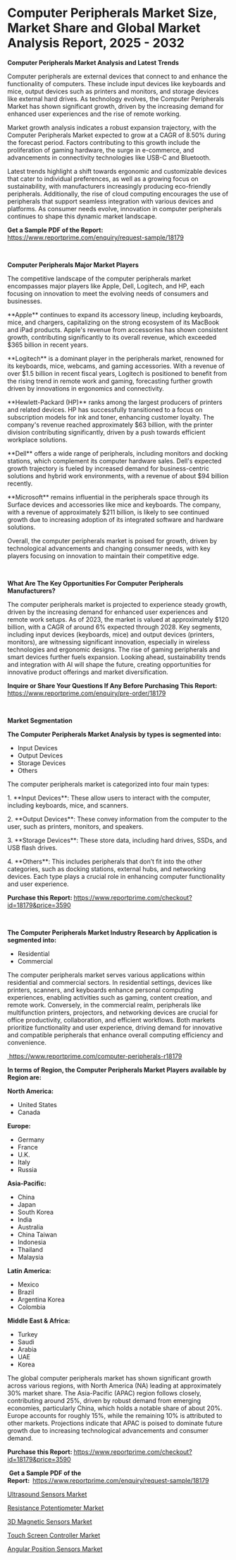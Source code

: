 <p><h1>Computer Peripherals Market Size, Market Share and Global Market Analysis Report, 2025 - 2032</h1></p><p><strong>Computer Peripherals Market Analysis and Latest Trends</strong></p>
<p><p>Computer peripherals are external devices that connect to and enhance the functionality of computers. These include input devices like keyboards and mice, output devices such as printers and monitors, and storage devices like external hard drives. As technology evolves, the Computer Peripherals Market has shown significant growth, driven by the increasing demand for enhanced user experiences and the rise of remote working.</p><p>Market growth analysis indicates a robust expansion trajectory, with the Computer Peripherals Market expected to grow at a CAGR of 8.50% during the forecast period. Factors contributing to this growth include the proliferation of gaming hardware, the surge in e-commerce, and advancements in connectivity technologies like USB-C and Bluetooth. </p><p>Latest trends highlight a shift towards ergonomic and customizable devices that cater to individual preferences, as well as a growing focus on sustainability, with manufacturers increasingly producing eco-friendly peripherals. Additionally, the rise of cloud computing encourages the use of peripherals that support seamless integration with various devices and platforms. As consumer needs evolve, innovation in computer peripherals continues to shape this dynamic market landscape.</p></p>
<p><strong>Get a Sample PDF of the Report:&nbsp;</strong> <a href="https://www.reportprime.com/enquiry/request-sample/18179?utm_campaign=2012&utm_medium=2&utm_source=Github&utm_content=ia&utm_term=18032025&utm_id=computer-peripherals">https://www.reportprime.com/enquiry/request-sample/18179</a></p>
<p>&nbsp;</p>
<p><strong>Computer Peripherals Major Market Players</strong></p>
<p><p>The competitive landscape of the computer peripherals market encompasses major players like Apple, Dell, Logitech, and HP, each focusing on innovation to meet the evolving needs of consumers and businesses.</p><p>**Apple** continues to expand its accessory lineup, including keyboards, mice, and chargers, capitalizing on the strong ecosystem of its MacBook and iPad products. Apple's revenue from accessories has shown consistent growth, contributing significantly to its overall revenue, which exceeded $365 billion in recent years.</p><p>**Logitech** is a dominant player in the peripherals market, renowned for its keyboards, mice, webcams, and gaming accessories. With a revenue of over $1.5 billion in recent fiscal years, Logitech is positioned to benefit from the rising trend in remote work and gaming, forecasting further growth driven by innovations in ergonomics and connectivity.</p><p>**Hewlett-Packard (HP)** ranks among the largest producers of printers and related devices. HP has successfully transitioned to a focus on subscription models for ink and toner, enhancing customer loyalty. The company's revenue reached approximately $63 billion, with the printer division contributing significantly, driven by a push towards efficient workplace solutions.</p><p>**Dell** offers a wide range of peripherals, including monitors and docking stations, which complement its computer hardware sales. Dell's expected growth trajectory is fueled by increased demand for business-centric solutions and hybrid work environments, with a revenue of about $94 billion recently.</p><p>**Microsoft** remains influential in the peripherals space through its Surface devices and accessories like mice and keyboards. The company, with a revenue of approximately $211 billion, is likely to see continued growth due to increasing adoption of its integrated software and hardware solutions.</p><p>Overall, the computer peripherals market is poised for growth, driven by technological advancements and changing consumer needs, with key players focusing on innovation to maintain their competitive edge.</p></p>
<p>&nbsp;</p>
<p><strong>What Are The Key Opportunities For Computer Peripherals Manufacturers?</strong></p>
<p><p>The computer peripherals market is projected to experience steady growth, driven by the increasing demand for enhanced user experiences and remote work setups. As of 2023, the market is valued at approximately $120 billion, with a CAGR of around 6% expected through 2028. Key segments, including input devices (keyboards, mice) and output devices (printers, monitors), are witnessing significant innovation, especially in wireless technologies and ergonomic designs. The rise of gaming peripherals and smart devices further fuels expansion. Looking ahead, sustainability trends and integration with AI will shape the future, creating opportunities for innovative product offerings and market diversification.</p></p>
<p><strong>Inquire or Share Your Questions If Any Before Purchasing This Report:</strong> <a href="https://www.reportprime.com/enquiry/pre-order/18179?utm_campaign=2012&utm_medium=2&utm_source=Github&utm_content=ia&utm_term=18032025&utm_id=computer-peripherals">https://www.reportprime.com/enquiry/pre-order/18179</a></p>
<p>&nbsp;</p>
<p><strong>Market Segmentation</strong></p>
<p><strong>The Computer Peripherals Market Analysis by types is segmented into:</strong></p>
<p><ul><li>Input Devices</li><li>Output Devices</li><li>Storage Devices</li><li>Others</li></ul></p>
<p><p>The computer peripherals market is categorized into four main types: </p><p>1. **Input Devices**: These allow users to interact with the computer, including keyboards, mice, and scanners. </p><p>2. **Output Devices**: These convey information from the computer to the user, such as printers, monitors, and speakers. </p><p>3. **Storage Devices**: These store data, including hard drives, SSDs, and USB flash drives. </p><p>4. **Others**: This includes peripherals that don’t fit into the other categories, such as docking stations, external hubs, and networking devices. Each type plays a crucial role in enhancing computer functionality and user experience.</p></p>
<p><strong>Purchase this Report:&nbsp;</strong><a href="https://www.reportprime.com/checkout?id=18179&price=3590&utm_campaign=2012&utm_medium=2&utm_source=Github&utm_content=ia&utm_term=18032025&utm_id=computer-peripherals">https://www.reportprime.com/checkout?id=18179&price=3590</a></p>
<p>&nbsp;</p>
<p><strong>The Computer Peripherals Market Industry Research by Application is segmented into:</strong></p>
<p><ul><li>Residential</li><li>Commercial</li></ul></p>
<p><p>The computer peripherals market serves various applications within residential and commercial sectors. In residential settings, devices like printers, scanners, and keyboards enhance personal computing experiences, enabling activities such as gaming, content creation, and remote work. Conversely, in the commercial realm, peripherals like multifunction printers, projectors, and networking devices are crucial for office productivity, collaboration, and efficient workflows. Both markets prioritize functionality and user experience, driving demand for innovative and compatible peripherals that enhance overall computing efficiency and convenience.</p></p>
<p><a href="https://www.reportprime.com/computer-peripherals-r18179?utm_campaign=2012&utm_medium=2&utm_source=Github&utm_content=ia&utm_term=18032025&utm_id=computer-peripherals">&nbsp;https://www.reportprime.com/computer-peripherals-r18179</a></p>
<p><strong>In terms of Region, the Computer Peripherals Market Players available by Region are:</strong></p>
<p>
    <p> <strong> North America: </strong>
        <ul>
            <li>United States</li>
            <li>Canada</li>
        </ul>
        </p> 
    <p> <strong> Europe: </strong>
        <ul>
            <li>Germany</li>
            <li>France</li>
            <li>U.K.</li>
            <li>Italy</li>
            <li>Russia</li>
        </ul>
        </p> 
    <p> <strong> Asia-Pacific: </strong>
        <ul>
            <li>China</li>
            <li>Japan</li>
            <li>South Korea</li>
            <li>India</li>
            <li>Australia</li>
            <li>China Taiwan</li>
            <li>Indonesia</li>
            <li>Thailand</li>
            <li>Malaysia</li>
        </ul>
        </p> 
    <p> <strong> Latin America: </strong>
        <ul>
            <li>Mexico</li>
            <li>Brazil</li>
            <li>Argentina Korea</li>
            <li>Colombia</li>
        </ul>
        </p> 
    <p> <strong> Middle East & Africa: </strong>
        <ul>
            <li>Turkey</li>
            <li>Saudi</li>
            <li>Arabia</li>
            <li>UAE</li>
            <li>Korea</li>
        </ul>
    </p>
    </p>
<p><p>The global computer peripherals market has shown significant growth across various regions, with North America (NA) leading at approximately 30% market share. The Asia-Pacific (APAC) region follows closely, contributing around 25%, driven by robust demand from emerging economies, particularly China, which holds a notable share of about 20%. Europe accounts for roughly 15%, while the remaining 10% is attributed to other markets. Projections indicate that APAC is poised to dominate future growth due to increasing technological advancements and consumer demand.</p></p>
<p><strong>Purchase this Report: </strong><a href="https://www.reportprime.com/checkout?id=18179&price=3590&utm_campaign=2012&utm_medium=2&utm_source=Github&utm_content=ia&utm_term=18032025&utm_id=computer-peripherals">https://www.reportprime.com/checkout?id=18179&price=3590</a></p>
<p>&nbsp;<strong>Get a Sample PDF of the Report:&nbsp;&nbsp;</strong><a href="https://www.reportprime.com/enquiry/request-sample/18179?utm_campaign=2012&utm_medium=2&utm_source=Github&utm_content=ia&utm_term=18032025&utm_id=computer-peripherals">https://www.reportprime.com/enquiry/request-sample/18179</a></p>
<p><strong></strong></p>
<p><p><a href="https://github.com/bawksmaedamu/Market-Research-Report-List-1/blob/main/ultrasound-sensors-market.md?utm_campaign=2012&utm_medium=2&utm_source=Github&utm_content=ia&utm_term=18032025&utm_id=computer-peripherals">Ultrasound Sensors Market</a></p><p><a href="https://github.com/gierlravasty/Market-Research-Report-List-1/blob/main/resistance-potentiometer-market.md?utm_campaign=2012&utm_medium=2&utm_source=Github&utm_content=ia&utm_term=18032025&utm_id=computer-peripherals">Resistance Potentiometer Market</a></p><p><a href="https://github.com/agemakisel4b/Market-Research-Report-List-1/blob/main/3d-magnetic-sensors-market.md?utm_campaign=2012&utm_medium=2&utm_source=Github&utm_content=ia&utm_term=18032025&utm_id=computer-peripherals">3D Magnetic Sensors Market</a></p><p><a href="https://github.com/marfosamiko7/Market-Research-Report-List-1/blob/main/touch-screen-controller-market.md?utm_campaign=2012&utm_medium=2&utm_source=Github&utm_content=ia&utm_term=18032025&utm_id=computer-peripherals">Touch Screen Controller Market</a></p><p><a href="https://github.com/grimssummouc/Market-Research-Report-List-1/blob/main/angular-position-sensors-market.md?utm_campaign=2012&utm_medium=2&utm_source=Github&utm_content=ia&utm_term=18032025&utm_id=computer-peripherals">Angular Position Sensors Market</a></p></p>